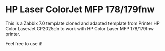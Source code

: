 # HP Laser ColorJet MFP 178/179fnw

This is a Zabbix 7.0 template cloned and adapted template from Printer HP Color LaserJet CP2025dn to work with HP Color Laser MFP 178/179fnw printer.

Feel free to use it!

